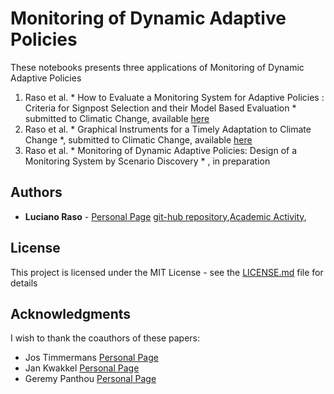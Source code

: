 #  Monitoring of Dynamic Adaptive Policies

These notebooks presents three applications of Monitoring of Dynamic Adaptive Policies

1. Raso et al. * How to Evaluate a Monitoring System for Adaptive Policies : Criteria for Signpost Selection and their Model Based Evaluation *
submitted to Climatic Change, available [here](file)
2. Raso et al. * Graphical Instruments for a Timely Adaptation to Climate Change *, submitted to Climatic Change, available [here](file)
3. Raso et al. * Monitoring of Dynamic Adaptive Policies: Design of a Monitoring System by Scenario Discovery * , in preparation


## Authors

* **Luciano Raso** - [Personal Page](https://www.tudelft.nl/en/tpm/about-the-faculty/departments/multi-actor-systems/people/researchers/dr-ir-lr-luciano-raso/) [git-hub repository](https://github.com/luciofaso),[Academic Activity](https://scholar.google.com/citations?user=_82Ogc8AAAAJ&hl=en&oi=ao), 


## License

This project is licensed under the MIT License - see the [LICENSE.md](LICENSE.md) file for details

## Acknowledgments

I wish to thank the coauthors of these papers:

* Jos Timmermans [Personal Page](https://www.tudelft.nl/en/tpm/about-the-faculty/departments/multi-actor-systems/people/researchers/drir-js-jos-timmermans/) 
* Jan Kwakkel [Personal Page](https://www.tudelft.nl/en/tpm/about-the-faculty/departments/multi-actor-systems/people/associate-professors/drir-jh-jan-kwakkel/)
* Geremy Panthou [Personal Page](http://pp.ige-grenoble.fr/pageperso/panthou/)

